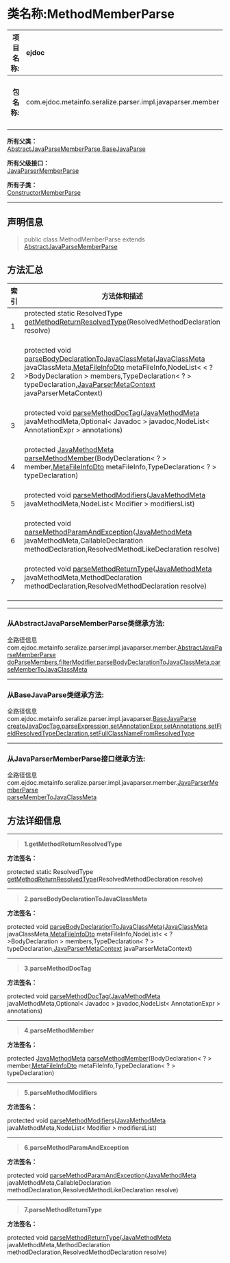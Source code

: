 # 类名称:MethodMemberParse

|  **项目名称:**    |  ejdoc    |   **模块名称:**   |metaInfoSeralize|
| ----: | :---- | ----: |:---- |
|   **包名称:**   |  com.ejdoc.metainfo.seralize.parser.impl.javaparser.member    |   **全路径信息:**   |com.ejdoc.metainfo.seralize.parser.impl.javaparser.member.MethodMemberParse|









**所有父类：**  
[AbstractJavaParseMemberParse](/metaInfoSeralize/com/ejdoc/metainfo/seralize/parser/impl/javaparser/member/AbstractJavaParseMemberParse.md),[BaseJavaParse](/metaInfoSeralize/com/ejdoc/metainfo/seralize/parser/impl/javaparser/BaseJavaParse.md)

**所有父级接口：**  
[JavaParserMemberParse](/metaInfoSeralize/com/ejdoc/metainfo/seralize/parser/impl/javaparser/member/JavaParserMemberParse.md)

**所有子类：**  
[ConstructorMemberParse](/metaInfoSeralize/com/ejdoc/metainfo/seralize/parser/impl/javaparser/member/ConstructorMemberParse.md)





---

## 声明信息

> public class MethodMemberParse extends [AbstractJavaParseMemberParse](/metaInfoSeralize/com/ejdoc/metainfo/seralize/parser/impl/javaparser/member/AbstractJavaParseMemberParse.md)     














## 方法汇总

|   索引  |    方法体和描述   |
| ---- | ---- |
|1|protected static ResolvedType [getMethodReturnResolvedType](#getmethodreturnresolvedtype-resolvedmethoddeclaration)(ResolvedMethodDeclaration resolve)   <br/><br/>|
|2|protected void [parseBodyDeclarationToJavaClassMeta](#parsebodydeclarationtojavaclassmeta-javaclassmeta-metafileinfodto-nodelist-typedeclaration-javaparsermetacontext)([JavaClassMeta](/metaInfoSeralize/com/ejdoc/metainfo/seralize/model/JavaClassMeta.md) javaClassMeta,[MetaFileInfoDto](/metaInfoSeralize/com/ejdoc/metainfo/seralize/dto/MetaFileInfoDto.md) metaFileInfo,NodeList< < ? >BodyDeclaration > members,TypeDeclaration< ? > typeDeclaration,[JavaParserMetaContext](/metaInfoSeralize/com/ejdoc/metainfo/seralize/parser/impl/javaparser/JavaParserMetaContext.md) javaParserMetaContext)   <br/><br/>|
|3|protected void [parseMethodDocTag](#parsemethoddoctag-javamethodmeta-optional-nodelist)([JavaMethodMeta](/metaInfoSeralize/com/ejdoc/metainfo/seralize/model/JavaMethodMeta.md) javaMethodMeta,Optional< Javadoc > javadoc,NodeList< AnnotationExpr > annotations)   <br/><br/>|
|4|protected [JavaMethodMeta](/metaInfoSeralize/com/ejdoc/metainfo/seralize/model/JavaMethodMeta.md) [parseMethodMember](#parsemethodmember-bodydeclaration-metafileinfodto-typedeclaration)(BodyDeclaration< ? > member,[MetaFileInfoDto](/metaInfoSeralize/com/ejdoc/metainfo/seralize/dto/MetaFileInfoDto.md) metaFileInfo,TypeDeclaration< ? > typeDeclaration)   <br/><br/>|
|5|protected void [parseMethodModifiers](#parsemethodmodifiers-javamethodmeta-nodelist)([JavaMethodMeta](/metaInfoSeralize/com/ejdoc/metainfo/seralize/model/JavaMethodMeta.md) javaMethodMeta,NodeList< Modifier > modifiersList)   <br/><br/>|
|6|protected void [parseMethodParamAndException](#parsemethodparamandexception-javamethodmeta-callabledeclaration-resolvedmethodlikedeclaration)([JavaMethodMeta](/metaInfoSeralize/com/ejdoc/metainfo/seralize/model/JavaMethodMeta.md) javaMethodMeta,CallableDeclaration methodDeclaration,ResolvedMethodLikeDeclaration resolve)   <br/><br/>|
|7|protected void [parseMethodReturnType](#parsemethodreturntype-javamethodmeta-methoddeclaration-resolvedmethoddeclaration)([JavaMethodMeta](/metaInfoSeralize/com/ejdoc/metainfo/seralize/model/JavaMethodMeta.md) javaMethodMeta,MethodDeclaration methodDeclaration,ResolvedMethodDeclaration resolve)   <br/><br/>|


---

### 从AbstractJavaParseMemberParse类继承方法:

全路径信息com.ejdoc.metainfo.seralize.parser.impl.javaparser.member.[AbstractJavaParseMemberParse](/metaInfoSeralize/com/ejdoc/metainfo/seralize/parser/impl/javaparser/member/AbstractJavaParseMemberParse.md)  
[doParseMembers](/metaInfoSeralize/com/ejdoc/metainfo/seralize/parser/impl/javaparser/member/AbstractJavaParseMemberParse.md#doParseMembers-javaclassmeta-metafileinfodto-typedeclaration-javaparsermetacontext),[filterModifier](/metaInfoSeralize/com/ejdoc/metainfo/seralize/parser/impl/javaparser/member/AbstractJavaParseMemberParse.md#filterModifier-string-list),[parseBodyDeclarationToJavaClassMeta](/metaInfoSeralize/com/ejdoc/metainfo/seralize/parser/impl/javaparser/member/AbstractJavaParseMemberParse.md#parseBodyDeclarationToJavaClassMeta-javaclassmeta-metafileinfodto-nodelist-typedeclaration-javaparsermetacontext),[parseMemberToJavaClassMeta](/metaInfoSeralize/com/ejdoc/metainfo/seralize/parser/impl/javaparser/member/AbstractJavaParseMemberParse.md#parseMemberToJavaClassMeta-javaclassmeta-metafileinfodto-typedeclaration-javaparsermetacontext)

---

### 从BaseJavaParse类继承方法:

全路径信息com.ejdoc.metainfo.seralize.parser.impl.javaparser.[BaseJavaParse](/metaInfoSeralize/com/ejdoc/metainfo/seralize/parser/impl/javaparser/BaseJavaParse.md)  
[createJavaDocTag](/metaInfoSeralize/com/ejdoc/metainfo/seralize/parser/impl/javaparser/BaseJavaParse.md#createJavaDocTag-optional-javamodelmeta),[parseExpression](/metaInfoSeralize/com/ejdoc/metainfo/seralize/parser/impl/javaparser/BaseJavaParse.md#parseExpression-expression-list),[setAnnotationExpr](/metaInfoSeralize/com/ejdoc/metainfo/seralize/parser/impl/javaparser/BaseJavaParse.md#setAnnotationExpr-annotationexpr-javamodelmeta),[setAnnotations](/metaInfoSeralize/com/ejdoc/metainfo/seralize/parser/impl/javaparser/BaseJavaParse.md#setAnnotations-nodelist-javamodelmeta),[setFieldResolvedTypeDeclaration](/metaInfoSeralize/com/ejdoc/metainfo/seralize/parser/impl/javaparser/BaseJavaParse.md#setFieldResolvedTypeDeclaration-javaclassmeta-type),[setFullClassNameFromResolvedType](/metaInfoSeralize/com/ejdoc/metainfo/seralize/parser/impl/javaparser/BaseJavaParse.md#setFullClassNameFromResolvedType-javaclassmeta-resolvedtype)



---

### 从JavaParserMemberParse接口继承方法:

全路径信息com.ejdoc.metainfo.seralize.parser.impl.javaparser.member.[JavaParserMemberParse](/metaInfoSeralize/com/ejdoc/metainfo/seralize/parser/impl/javaparser/member/JavaParserMemberParse.md)  
[parseMemberToJavaClassMeta](/metaInfoSeralize/com/ejdoc/metainfo/seralize/parser/impl/javaparser/member/JavaParserMemberParse.md#parseMemberToJavaClassMeta-javaclassmeta-metafileinfodto-typedeclaration-javaparsermetacontext)




## 方法详细信息


---

> **1.<span id="getmethodreturnresolvedtype-resolvedmethoddeclaration">getMethodReturnResolvedType</span>**

**方法签名：** 

  protected static ResolvedType [getMethodReturnResolvedType](#getmethodreturnresolvedtype-resolvedmethoddeclaration)(ResolvedMethodDeclaration resolve)   










---

> **2.<span id="parsebodydeclarationtojavaclassmeta-javaclassmeta-metafileinfodto-nodelist-typedeclaration-javaparsermetacontext">parseBodyDeclarationToJavaClassMeta</span>**

**方法签名：** 

  protected void [parseBodyDeclarationToJavaClassMeta](#parsebodydeclarationtojavaclassmeta-javaclassmeta-metafileinfodto-nodelist-typedeclaration-javaparsermetacontext)([JavaClassMeta](/metaInfoSeralize/com/ejdoc/metainfo/seralize/model/JavaClassMeta.md) javaClassMeta,[MetaFileInfoDto](/metaInfoSeralize/com/ejdoc/metainfo/seralize/dto/MetaFileInfoDto.md) metaFileInfo,NodeList< < ? >BodyDeclaration > members,TypeDeclaration< ? > typeDeclaration,[JavaParserMetaContext](/metaInfoSeralize/com/ejdoc/metainfo/seralize/parser/impl/javaparser/JavaParserMetaContext.md) javaParserMetaContext)   










---

> **3.<span id="parsemethoddoctag-javamethodmeta-optional-nodelist">parseMethodDocTag</span>**

**方法签名：** 

  protected void [parseMethodDocTag](#parsemethoddoctag-javamethodmeta-optional-nodelist)([JavaMethodMeta](/metaInfoSeralize/com/ejdoc/metainfo/seralize/model/JavaMethodMeta.md) javaMethodMeta,Optional< Javadoc > javadoc,NodeList< AnnotationExpr > annotations)   










---

> **4.<span id="parsemethodmember-bodydeclaration-metafileinfodto-typedeclaration">parseMethodMember</span>**

**方法签名：** 

  protected [JavaMethodMeta](/metaInfoSeralize/com/ejdoc/metainfo/seralize/model/JavaMethodMeta.md) [parseMethodMember](#parsemethodmember-bodydeclaration-metafileinfodto-typedeclaration)(BodyDeclaration< ? > member,[MetaFileInfoDto](/metaInfoSeralize/com/ejdoc/metainfo/seralize/dto/MetaFileInfoDto.md) metaFileInfo,TypeDeclaration< ? > typeDeclaration)   










---

> **5.<span id="parsemethodmodifiers-javamethodmeta-nodelist">parseMethodModifiers</span>**

**方法签名：** 

  protected void [parseMethodModifiers](#parsemethodmodifiers-javamethodmeta-nodelist)([JavaMethodMeta](/metaInfoSeralize/com/ejdoc/metainfo/seralize/model/JavaMethodMeta.md) javaMethodMeta,NodeList< Modifier > modifiersList)   










---

> **6.<span id="parsemethodparamandexception-javamethodmeta-callabledeclaration-resolvedmethodlikedeclaration">parseMethodParamAndException</span>**

**方法签名：** 

  protected void [parseMethodParamAndException](#parsemethodparamandexception-javamethodmeta-callabledeclaration-resolvedmethodlikedeclaration)([JavaMethodMeta](/metaInfoSeralize/com/ejdoc/metainfo/seralize/model/JavaMethodMeta.md) javaMethodMeta,CallableDeclaration methodDeclaration,ResolvedMethodLikeDeclaration resolve)   










---

> **7.<span id="parsemethodreturntype-javamethodmeta-methoddeclaration-resolvedmethoddeclaration">parseMethodReturnType</span>**

**方法签名：** 

  protected void [parseMethodReturnType](#parsemethodreturntype-javamethodmeta-methoddeclaration-resolvedmethoddeclaration)([JavaMethodMeta](/metaInfoSeralize/com/ejdoc/metainfo/seralize/model/JavaMethodMeta.md) javaMethodMeta,MethodDeclaration methodDeclaration,ResolvedMethodDeclaration resolve)   










